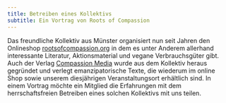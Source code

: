 ```yaml
---
title: Betreiben eines Kollektivs
subtitle: Ein Vortrag von Roots of Compassion
---
```


Das freundliche Kollektiv aus Münster organisiert nun seit Jahren den Onlineshop [rootsofcompassion.org](https://rootsofcompassion.org/) in dem es unter Anderem allerhand interessante Literatur, Aktionsmaterial und vegane Verbrauchsgüter gibt. Auch der Verlag [Compassion Media](http://www.compassionmedia.org/) wurde aus dem Kollektiv heraus gegründet und verlegt emanzipatorische Texte, die wiederum im online Shop sowie unserem diesjährigen Veranstaltungsort erhältlich sind. In einem Vortrag möchte ein Mitglied die Erfahrungen mit dem herrschaftsfreien Betreiben eines solchen Kollektivs mit uns teilen.
